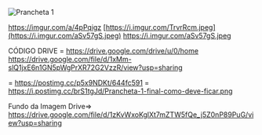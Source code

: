 ![Prancheta 1](https://github.com/user-attachments/assets/0fb04a22-00ba-4583-8a80-53d7b1c69536)

https://imgur.com/a/4pPqigz 
[https://i.imgur.com/TrvrRcm.jpeg](https://i.imgur.com/aSv57gS.jpeg)            https://i.imgur.com/aSv57gS.jpeg

CÓDIGO DRIVE = https://drive.google.com/drive/u/0/home
              https://drive.google.com/file/d/1xMm-slQ1jxE6n1GN5pWgPrXR72G2VzzR/view?usp=sharing

= https://postimg.cc/p5x9NDKt/644fc591 = https://i.postimg.cc/brS1tgJd/Prancheta-1-final-como-deve-ficar.png

Fundo da Imagem Drive=>  https://drive.google.com/file/d/1zKvWxoKglXt7mZTW5fQe_j5Z0nP89PuG/view?usp=sharing
